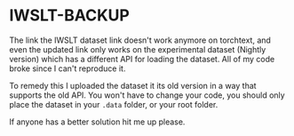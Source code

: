 # IWSLT-BACKUP
The link the IWSLT dataset link doesn't work anymore on torchtext, and even the updated link only works on the experimental dataset (Nightly version) which has a different API for loading the dataset. All of my code broke since I can't reproduce it.

To remedy this I uploaded the dataset it its old version in a way that supports the old API. You won't have to change your code, you should only place the dataset in your `.data` folder, or your root folder.

If anyone has a better solution hit me up please.
